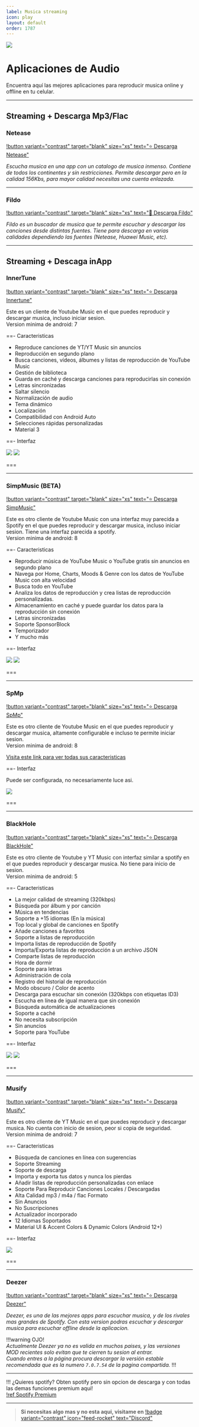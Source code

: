 ```yaml
---
label: Musica streaming
icon: play
layout: default
order: 1787
---
```



![](https://i.postimg.cc/RCXg1YZ2/Movil-musica.png)
# Aplicaciones de Audio
Encuentra aquí las mejores aplicaciones para reproducir musica online y offline en tu celular.

---

## Streaming + Descarga Mp3/Flac

### Netease    
[!button variant="contrast" target="blank" size="xs" text="⭐  Descarga Netease"](https://anonfiles.com/F9sfaa66zb/Netease_6_0_0_xpatch_Espa_ol_apk)  

*Escucha musica en una app con un catalogo de musica inmenso. Contiene de todos los continentes y sin restricciones. Permite descargar pero en la calidad 156Kbs, para mayor calidad necesitas una cuenta enlazada.*

---

### Fildo    
[!button variant="contrast" target="blank" size="xs" text="🔷  Descarga Fildo"](https://fildo.net/android/en/#downloadSection)     

*Fildo es un buscador de musica que te permite escuchar y descargar las canciones desde distintas fuentes. Tiene para descarga en varias calidades dependiendo las fuentes (Netease, Huawei Music, etc).*

---

## Streaming + Descaga inApp

### InnerTune    

[!button variant="contrast" target="blank" size="xs" text="⭐  Descarga Innertune"](https://github.com/z-huang/InnerTune/releases)

Este es un cliente de Youtube Music en el que puedes reproducir y descargar musica, incluso iniciar sesion.     
Version minima de android: 7 

==- Caracteristicas
- Reproduce canciones de YT/YT Music sin anuncios
- Reproducción en segundo plano
- Busca canciones, vídeos, álbumes y listas de reproducción de YouTube Music
- Gestión de biblioteca
- Guarda en caché y descarga canciones para reproducirlas sin conexión
- Letras sincronizadas
- Saltar silencio
- Normalización de audio
- Tema dinámico
- Localización
- Compatibilidad con Android Auto
- Selecciones rápidas personalizadas
- Material 3

==- Interfaz    

![](https://i.postimg.cc/Znkx42HH/Screenshot-20230913-100226-Inner-Tune.png)
![](https://i.postimg.cc/05JVFdnZ/Screenshot-20230913-100218-Inner-Tune.png)

===

---

### SimpMusic (BETA)    

[!button variant="contrast" target="blank" size="xs" text="⭐  Descarga SimpMusic"](https://github.com/maxrave-dev/SimpMusic/releases)

Este es otro cliente de Youtube Music con una interfaz muy parecida a Spotify en el que puedes reproducir y descargar musica, incluso iniciar sesion. Tiene una interfaz parecida a spotify.      
Version minima de android: 8

==- Caracteristicas    

- Reproducir música de YouTube Music o YouTube gratis sin anuncios en segundo plano
- Navega por Home, Charts, Moods & Genre con los datos de YouTube Music con alta velocidad
- Busca todo en YouTube
- Analiza los datos de reproducción y crea listas de reproducción personalizadas.
- Almacenamiento en caché y puede guardar los datos para la reproducción sin conexión
- Letras sincronizadas
- Soporte SponsorBlock
- Temporizador
- Y mucho más

==- Interfaz    

![](https://i.postimg.cc/wBGkb7sS/Screenshot-20230913-100128-Simp-Music.png)
![](https://i.postimg.cc/zXC0Xz9g/Screenshot-20230913-102031-Simp-Music.png)

===

---

### SpMp    

[!button variant="contrast" target="blank" size="xs" text="⭐  Descarga SpMp"](https://github.com/toasterofbread/spmp/releases)

Este es otro cliente de Youtube Music en el que puedes reproducir y descargar musica, altamente configurable e incluso te permite iniciar sesion.     
Version minima de android: 8    

[Visita este link para ver todas sus caracteristicas](https://github-com.translate.goog/toasterofbread/spmp/wiki?_x_tr_sl=en&_x_tr_tl=es&_x_tr_hl=en&_x_tr_pto=wapp)

==- Interfaz    

Puede ser configurada, no necesariamente luce asi.

![](https://i.postimg.cc/6pzcnH66/Screenshot-20230913-100605-Sp-Mp.png)

===

---

### BlackHole    

[!button variant="contrast" target="blank" size="xs" text="⭐  Descarga BlackHole"](https://github.com/Sangwan5688/BlackHole/releases)

Este es otro cliente de Youtube y YT Music con interfaz similar a spotify en el que puedes reproducir y descargar musica.
No tiene para inicio de sesion.    
Version minima de android: 5

==- Caracteristicas   

- La mejor calidad de streaming (320kbps)
- Búsqueda por álbum y por canción
- Música en tendencias
- Soporte a +15 idiomas (En la música)
- Top local y global de canciones en Spotify
- Añade canciones a favoritos
- Soporte a listas de reproducción
- Importa listas de reproducción de Spotify
- Importa/Exporta listas de reproducción a un archivo JSON
- Comparte listas de reproducción
- Hora de dormir
- Soporte para letras
- Administración de cola
- Registro del historial de reproducción
- Modo obscuro / Color de acento
- Descarga para escuchar sin conexión (320kbps con etiquetas ID3)
- Escucha en línea de igual manera que sin conexión
- Búsqueda automática de actualizaciones
- Soporte a caché
- No necesita subscripción
- Sin anuncios
- Soporte para YouTube

==- Interfaz    

![](https://i.postimg.cc/mgTVcxs6/Screenshot-20230913-100317-Black-Hole.png)
![](https://i.postimg.cc/9F5LhRN2/Screenshot-20230913-100313-Black-Hole.png)

===

---

### Musify    

[!button variant="contrast" target="blank" size="xs" text="⭐  Descarga Musify"](https://github.com/gokadzev/Musify/releases)

Este es otro cliente de YT Music en el que puedes reproducir y descargar musica.
No cuenta con inicio de sesion, peor si copia de seguridad.    
Version minima de android: 7

==- Caracteristicas   

- Búsqueda de canciones en línea con sugerencias
- Soporte Streaming
- Soporte de descarga
- Importa y exporta tus datos y nunca los pierdas
- Añadir listas de reproducción personalizadas con enlace
- Soporte Para Reproducir Canciones Locales / Descargadas
- Alta Calidad mp3 / m4a / flac Formato
- Sin Anuncios
- No Suscripciones
- Actualizador incorporado
- 12 Idiomas Soportados
- Material UI & Accent Colors & Dynamic Colors (Android 12+)

==- Interfaz    

![](https://i.postimg.cc/HLx22Qjw/Screenshot-20230913-100412-Musify.png)

===

---

### Deezer
[!button variant="contrast" target="blank" size="xs" text="⭐  Descarga Deezer"](https://liteapks.com/deezer.html)      

*Deezer, es una de las mejores apps para escuchar musica, y de los rivales mas grandes de Spotify. Con esta version podras escuchar y descargar musica para escuchar offline desde la aplicacion.*      

!!!warning OJO!       
*Actualmente Deezer ya no es valida en muchos paises, y las versiones MOD recientes solo evitan que te cierren tu sesion al entrar.      
Cuando entres a la página procura descargar la versión estable recomendada que es la numero `7.0.7.54` de la pagina compartida.*
!!!

---

!!! ¿Quieres spotify?
Obten spotify pero sin opcion de descarga y con todas las demas funciones premium aqui!     
[!ref Spotify Premium](/tutoriales/spotify-premium.md)

---

> **Si necesitas algo mas y no esta aqui, visitame en** [!badge variant="contrast" icon="feed-rocket" text="Discord"](https://discord.gg/hVKeY3uEru) 
